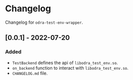 # Changelog

Changelog for `odra-test-env-wrapper`.

## [0.0.1] - 2022-07-20
### Added
- `TestBackend` defines the api of `libodra_test_env.so`.
- `on_backend` function to interact with `libodra_test_env.so`.
- `CHANGELOG.md` file.
